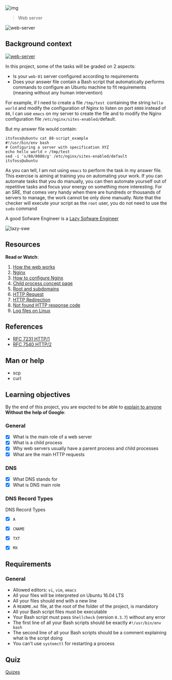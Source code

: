 ![img](https://assets.imaginablefutures.com/media/images/ALX_Logo.max-200x150.png)
  > Web server


![web-server](https://s3.amazonaws.com/intranet-projects-files/holbertonschool-sysadmin_devops/266/8Gu52Qv.png)

## Background context
[![web-server](https://img.youtube.com/vi/AZg4uJkEa-4/0.jpg)](https://youtu.be/AZg4uJkEa-4 "Web Server")


In this project, some of the tasks will be graded on 2 aspects:

- Is your ```web-01``` server configured according to requirements
- Does your answer file contain a Bash script that automatically performs commands to configure an Ubuntu machine to fit requirements (meaning without any human intervention)

For example, if I need to create a file ```/tmp/test ```containing the string ```hello world``` and modify the configuration of Nginx to listen on port ```8080``` instead of ```80```, I can use ```emacs``` on my server to create the file and to modify the Nginx configuration file ```/etc/nginx/sites-enabled/```default.

But my answer file would contain:
```
itsfoss@ubuntu cat 88-script_example
#!/usr/bin/env bash
# Configuring a server with specification XYZ
echo hello world > /tmp/test
sed -i 's/80/8080/g' /etc/nginx/sites-enabled/default
itsfoss@ubuntu
```
As you can tell, I am not using ```emacs``` to perform the task in my answer file. This exercise is aiming at training you on automating your work. If you can automate tasks that you do manually, you can then automate yourself out of repetitive tasks and focus your energy on something more interesting. For an SRE, that comes very handy when there are hundreds or thousands of servers to manage, the work cannot be only done manually. Note that the checker will execute your script as the ```root``` user, you do not need to use the ```sudo``` command

A good Sofware Engineer is a [Lazy Sofware Engineer](https://www.techwell.com/techwell-insights/2013/12/why-best-programmers-are-lazy-and-act-dumb)

![lazy-swe](https://s3.amazonaws.com/intranet-projects-files/holbertonschool-sysadmin_devops/266/82VsYEC.jpg)

## Resources
__Read or Watch__:
1. [How the web works](https://developer.mozilla.org/en-US/docs/Learn/Getting_started_with_the_web/How_the_Web_works)
2. [Nginx](https://en.wikipedia.org/wiki/Nginx)
3. [How to configure Nginx](https://www.digitalocean.com/community/tutorials/how-to-set-up-nginx-server-blocks-virtual-hosts-on-ubuntu-16-04)
4. [Child process concept page](https://intranet.alxswe.com/concepts/110)
5. [Root and subdomains](https://landingi.com/help/domains-vs-subdomains/)
6. [HTTP Request](https://www.tutorialspoint.com/http/http_methods.htm)
7. [HTTP Redirection](https://moz.com/learn/seo/redirection)
8. [Not found HTTP response code](https://en.wikipedia.org/wiki/HTTP_404)
9. [Log files on Linux](https://www.cyberciti.biz/faq/ubuntu-linux-gnome-system-log-viewer/)

## References
- [RFC 7231 HTTP/1](https://datatracker.ietf.org/doc/html/rfc7231)
- [RFC 7540 HTTP/2](https://datatracker.ietf.org/doc/html/rfc7540)

## Man or help
- scp
- curl

## Learning objectives
By the end of this project, you are expcted to be able to [explain to anyone](https://fs.blog/feynman-learning-technique/) __Without the help of Google__:

### General
* [X] What is the main role of a web server
* [X] What is a child process
* [X] Why web servers usually have a parent process and child processes
* [X] What are the main HTTP requests

### DNS
* [X] What DNS stands for
* [X] What is DNS main role

### DNS Record Types
DNS Record Types
* [X] ```A```
* [X] ```CNAME```
* [X] ```TXT```
* [X] ```MX```



## Requirements

### General

- Allowed editors: ```vi```, ```vim```, ```emacs```
- All your files will be interpreted on Ubuntu 16.04 LTS
- All your files should end with a new line
- A ```README.md ```file, at the root of the folder of the project, is mandatory
- All your Bash script files must be executable
- Your Bash script must pass ```Shellcheck``` (version ```0.3.7```) without any error
- The first line of all your Bash scripts should be exactly ```#!/usr/bin/env bash```
- The second line of all your Bash scripts should be a comment explaining what is the script doing
- You can’t use ```systemctl``` for restarting a process


## Quiz
[Quizes](./quiz.md)


